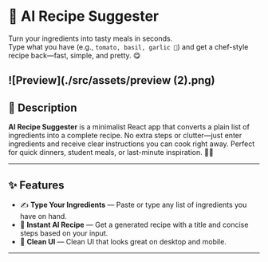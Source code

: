 # 🍳 AI Recipe Suggester

Turn your ingredients into tasty meals in seconds.  
Type what you have (e.g., `tomato, basil, garlic 🧄`) and get a chef-style recipe back—fast, simple, and pretty. 😋

![Preview](./src/assets/preview (2).png)
---

## 📝 Description

**AI Recipe Suggester** is a minimalist React app that converts a plain list of ingredients into a complete recipe. No extra steps or clutter—just enter ingredients and receive clear instructions you can cook right away. Perfect for quick dinners, student meals, or last-minute inspiration. 🥦🍝

---

## ✨ Features

- ✍️ **Type Your Ingredients** — Paste or type any list of ingredients you have on hand.
- 🤖 **Instant AI Recipe** — Get a generated recipe with a title and concise steps based on your input.
- 🎨 **Clean UI** — Clean UI that looks great on desktop and mobile.

---
